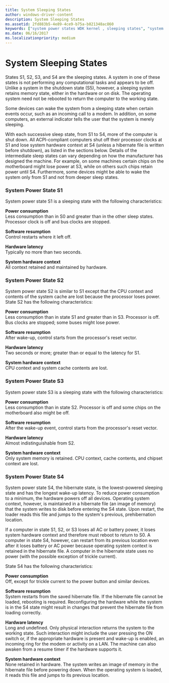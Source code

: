 ```yaml
---
title: System Sleeping States
author: windows-driver-content
description: System Sleeping States
ms.assetid: 2fd883b5-4e89-4ce9-b75a-b821348ac860
keywords: ["system power states WDK kernel , sleeping states", "system sleeping states WDK power management", "sleeping states WDK power management", "S1 WDK power management", "S2 WDK power management", "S3 WDK power management", "S4 WDK power management", "software resumption WDK power management", "resumption WDK power management", "hardware latency WDK power management", "system hardware context WDK power management", "hardware context WDK power management", "context WDK power management", "latency WDK power management"]
ms.date: 06/16/2017
ms.localizationpriority: medium
---
```


# System Sleeping States





States S1, S2, S3, and S4 are the sleeping states. A system in one of these states is not performing any computational tasks and appears to be off. Unlike a system in the shutdown state (S5), however, a sleeping system retains memory state, either in the hardware or on disk. The operating system need not be rebooted to return the computer to the working state.

Some devices can wake the system from a sleeping state when certain events occur, such as an incoming call to a modem. In addition, on some computers, an external indicator tells the user that the system is merely sleeping.

With each successive sleep state, from S1 to S4, more of the computer is shut down. All ACPI-compliant computers shut off their processor clocks at S1 and lose system hardware context at S4 (unless a hibernate file is written before shutdown), as listed in the sections below. Details of the intermediate sleep states can vary depending on how the manufacturer has designed the machine. For example, on some machines certain chips on the motherboard might lose power at S3, while on others such chips retain power until S4. Furthermore, some devices might be able to wake the system only from S1 and not from deeper sleep states.

### System Power State S1

System power state S1 is a sleeping state with the following characteristics:

<a href="" id="power-consumption"></a>**Power consumption**  
Less consumption than in S0 and greater than in the other sleep states. Processor clock is off and bus clocks are stopped.

<a href="" id="software-resumption"></a>**Software resumption**  
Control restarts where it left off.

<a href="" id="hardware-latency"></a>**Hardware latency**  
Typically no more than two seconds.

<a href="" id="system-hardware-context"></a>**System hardware context**  
All context retained and maintained by hardware.

### System Power State S2

System power state S2 is similar to S1 except that the CPU context and contents of the system cache are lost because the processor loses power. State S2 has the following characteristics:

<a href="" id="power-consumption"></a>**Power consumption**  
Less consumption than in state S1 and greater than in S3. Processor is off. Bus clocks are stopped; some buses might lose power.

<a href="" id="software-resumption"></a>**Software resumption**  
After wake-up, control starts from the processor's reset vector.

<a href="" id="hardware-latency"></a>**Hardware latency**  
Two seconds or more; greater than or equal to the latency for S1.

<a href="" id="system-hardware-context"></a>**System hardware context**  
CPU context and system cache contents are lost.

### System Power State S3

System power state S3 is a sleeping state with the following characteristics:

<a href="" id="power-consumption"></a>**Power consumption**  
Less consumption than in state S2. Processor is off and some chips on the motherboard also might be off.

<a href="" id="software-resumption"></a>**Software resumption**  
After the wake-up event, control starts from the processor's reset vector.

<a href="" id="hardware-latency"></a>**Hardware latency**  
Almost indistinguishable from S2.

<a href="" id="system-hardware-context"></a>**System hardware context**  
Only system memory is retained. CPU context, cache contents, and chipset context are lost.

### System Power State S4

System power state S4, the hibernate state, is the lowest-powered sleeping state and has the longest wake-up latency. To reduce power consumption to a minimum, the hardware powers off all devices. Operating system context, however, is maintained in a hibernate file (an image of memory) that the system writes to disk before entering the S4 state. Upon restart, the loader reads this file and jumps to the system's previous, prehibernation location.

If a computer in state S1, S2, or S3 loses all AC or battery power, it loses system hardware context and therefore must reboot to return to S0. A computer in state S4, however, can restart from its previous location even after it loses battery or AC power because operating system context is retained in the hibernate file. A computer in the hibernate state uses no power (with the possible exception of trickle current).

State S4 has the following characteristics:

<a href="" id="power-consumption"></a>**Power consumption**  
Off, except for trickle current to the power button and similar devices.

<a href="" id="software-resumption"></a>**Software resumption**  
System restarts from the saved hibernate file. If the hibernate file cannot be loaded, rebooting is required. Reconfiguring the hardware while the system is in the S4 state might result in changes that prevent the hibernate file from loading correctly.

<a href="" id="hardware-latency"></a>**Hardware latency**  
Long and undefined. Only physical interaction returns the system to the working state. Such interaction might include the user pressing the ON switch or, if the appropriate hardware is present and wake-up is enabled, an incoming ring for the modem or activity on a LAN. The machine can also awaken from a resume timer if the hardware supports it.

<a href="" id="system-hardware-context"></a>**System hardware context**  
None retained in hardware. The system writes an image of memory in the hibernate file before powering down. When the operating system is loaded, it reads this file and jumps to its previous location.

 

 




